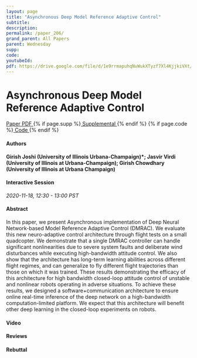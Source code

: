 ```yaml
---
layout: page
title: "Asynchronous Deep Model Reference Adaptive Control"
subtitle: 
description:
permalink: /paper_206/
grand_parent: All Papers
parent: Wednesday
supp: 
code: 
youtubeId: 
pdf: https://drive.google.com/file/d/1e9rrmapuhqNvWukXTyzf7Xl4KjjkiVXt/view
---
```


# Asynchronous Deep Model Reference Adaptive Control

<a href="https://drive.google.com/file/d/1e9rrmapuhqNvWukXTyzf7Xl4KjjkiVXt/view" target="_blank" rel="noopener noreferrer" class="btn btn-blue"><i class="fa fa-file-text-o" aria-hidden="true"></i> Paper PDF </a> {% if page.supp %}<a href="" target="_blank" rel="noopener noreferrer" class="btn btn-green"><i class="fa fa-file-text-o" aria-hidden="true"></i> Supplemental </a>{% endif %} {% if page.code %}<a href="" target="_blank" rel="noopener noreferrer" class="btn btn-green"><i class="fa fa-github" aria-hidden="true"></i> Code </a>{% endif %} 

#### Authors
**Girish Joshi (University of Illinois Urbana-Champaign)*; Jasvir Virdi (University of Illinois at Urbana-Champaign); Girish Chowdhary (University of Illinois at Urbana Champaign)**

#### Interactive Session
*2020-11-18, 12:30 - 13:00 PST*

#### Abstract
In this paper, we present Asynchronous implementation of Deep Neural Network-based Model Reference Adaptive Control (DMRAC). We evaluate this new neuro-adaptive control architecture through flight tests on a small quadcopter. We demonstrate that a single DMRAC controller can handle significant nonlinearities due to severe system faults and deliberate wind disturbances while executing high-bandwidth attitude control. We also show that the architecture has long-term learning abilities across different flight regimes, and can generalize to fly different flight trajectories than those on which it was trained. These results demonstrating the efficacy of this architecture for high bandwidth closed-loop attitude control of unstable and nonlinear robots operating in adverse situations. To achieve these results, we designed a software+communication architecture to ensure online real-time inference of the deep network on a high-bandwidth computation-limited platform. We expect that this architecture will benefit other deep learning in the closed-loop experiments on robots.

#### Video 

#### Reviews

#### Rebuttal

